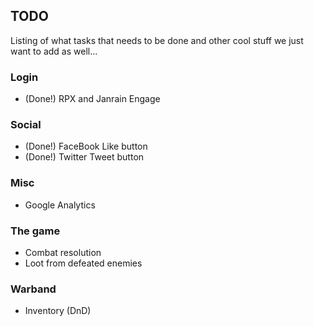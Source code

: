 TODO
----
Listing of what tasks that needs to be done and other cool stuff we just want to add as well...

### Login ###
+ (Done!) RPX and Janrain Engage

### Social ###
+ (Done!) FaceBook Like button
+ (Done!) Twitter Tweet button

### Misc ###
+ Google Analytics

### The game ###
+ Combat resolution
+ Loot from defeated enemies

### Warband ###
+ Inventory (DnD)
